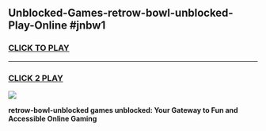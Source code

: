 
## Unblocked-Games-retrow-bowl-unblocked-Play-Online #jnbw1
<h3>
<a href="https://news.freeplayer.one?title=retrow-bowl-unblocked&ref=3">CLICK TO PLAY</a></h3>
<hr>

<h3>
<a href="https://news.freeplayer.one?title=retrow-bowl-unblocked&ref=3">CLICK 2 PLAY</a>
  
</h3>

<a href="https://news.freeplayer.one?title=retrow-bowl-unblocked&ref=3"><img src="https://clearcache.store/games.png"></a>


**retrow-bowl-unblocked games unblocked: Your Gateway to Fun and Accessible Online Gaming**
